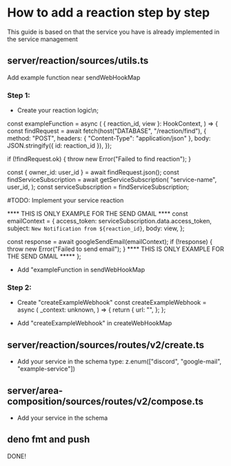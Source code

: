 # How to add a reaction step by step

This guide is based on that the service you have is already implemented in the
service management

## server/reaction/sources/utils.ts

Add example function near sendWebHookMap

### Step 1:

- Create your reaction logic\n;

const exampleFunction = async ( { reaction_id, view }: HookContext, ) => { const
findRequest = await fetch(host("DATABASE", "/reaction/find"), { method: "POST",
headers: { "Content-Type": "application/json" }, body: JSON.stringify({ id:
reaction_id }), });

if (!findRequest.ok) { throw new Error("Failed to find reaction"); }

const { owner_id: user_id } = await findRequest.json(); const
findServiceSubscription = await getServiceSubscription( "service-name", user_id,
); const serviceSubscription = findServiceSubscription;

#TODO: Implement your service reaction

**** THIS IS ONLY EXAMPLE FOR THE SEND GMAIL **** const emailContext = {
access_token: serviceSubscription.data.access_token, subject:
`New Notification from ${reaction_id}`, body: view, };

const response = await googleSendEmail(emailContext); if (!response) { throw new
Error("Failed to send email"); } **** THIS IS ONLY EXAMPLE FOR THE SEND GMAIL
***** };

- Add "exampleFunction in sendWebHookMap

### Step 2:

- Create "createExampleWebhook" const createExampleWebhook = async ( _context:
  unknown, ) => { return { url: "", }; };

- Add "createExampleWebhook" in createWebHookMap

## server/reaction/sources/routes/v2/create.ts

- Add your service in the schema type: z.enum(["discord", "google-mail",
  "example-service"])

## server/area-composition/sources/routes/v2/compose.ts

- Add your service in the schema

## deno fmt and push

DONE!
